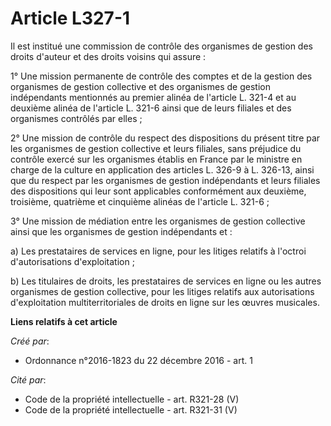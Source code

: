 # Article L327-1

Il est institué une commission de contrôle des organismes de gestion des droits d'auteur et des droits voisins qui assure : 

1° Une mission permanente de contrôle des comptes et de la gestion des organismes de gestion collective et des organismes de
gestion indépendants mentionnés au premier alinéa de l'article L. 321-4 et au deuxième alinéa de l'article L. 321-6 ainsi que
de leurs filiales et des organismes contrôlés par elles ; 

2° Une mission de contrôle du respect des dispositions du présent titre par les organismes de gestion collective et leurs
filiales, sans préjudice du contrôle exercé sur les organismes établis en France par le ministre en charge de la culture en
application des articles L. 326-9 à L. 326-13, ainsi que du respect par les organismes de gestion indépendants et leurs
filiales des dispositions qui leur sont applicables conformément aux deuxième, troisième, quatrième et cinquième alinéas de
l'article L. 321-6 ; 

3° Une mission de médiation entre les organismes de gestion collective ainsi que les organismes de gestion indépendants et : 

a) Les prestataires de services en ligne, pour les litiges relatifs à l'octroi d'autorisations d'exploitation ; 

b) Les titulaires de droits, les prestataires de services en ligne ou les autres organismes de gestion collective, pour les
litiges relatifs aux autorisations d'exploitation multiterritoriales de droits en ligne sur les œuvres musicales.

**Liens relatifs à cet article**

_Créé par_:

  - Ordonnance n°2016-1823 du 22 décembre 2016 - art. 1

_Cité par_:

  - Code de la propriété intellectuelle - art. R321-28 (V)
  - Code de la propriété intellectuelle - art. R321-31 (V)
